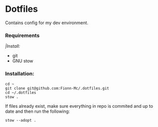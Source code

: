 # Dotfiles
Contains config for my dev environment.
### Requirements
*|Install:*
 - git
 - GNU stow
### Installation:
```
cd ~
git clone git@github.com:Fionn-Mc/.dotfiles.git
cd ~/.dotfiles
stow .
```
If files already exist, make sure everything in repo is commited and up to date and then run the following:
```
stow --adopt .
```
